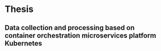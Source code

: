 # Thesis
## Data collection and processing based on container orchestration microservices platform Kubernetes

